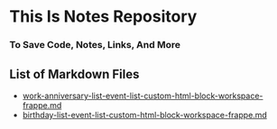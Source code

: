 # This Is Notes Repository
### To Save Code, Notes, Links, And More



## List of Markdown Files
- [work-anniversary-list-event-list-custom-html-block-workspace-frappe.md](./work-anniversary-list-event-list-custom-html-block-workspace-frappe.md)
- [birthday-list-event-list-custom-html-block-workspace-frappe.md](./birthday-list-event-list-custom-html-block-workspace-frappe.md)

